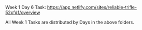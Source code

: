 Week 1 Day 6 Task: https://app.netlify.com/sites/reliable-trifle-52cfd1/overview

All Week 1 Tasks are distributed by Days in the above folders.
